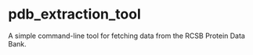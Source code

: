 # pdb_extraction_tool
A simple command-line tool for fetching data from the RCSB Protein Data Bank.
